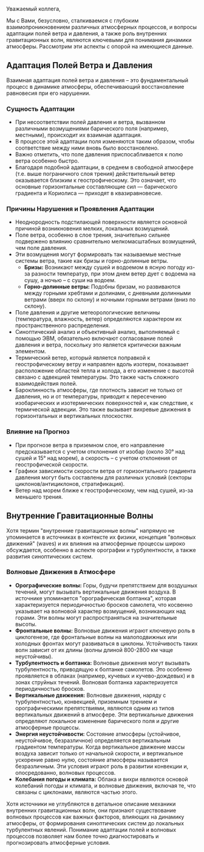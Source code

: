 Уважаемый коллега,

Мы с Вами, безусловно, сталкиваемся с глубоким взаимопроникновением различных атмосферных процессов, и вопросы адаптации полей ветра и давления, а также роль внутренних гравитационных волн, являются ключевыми для понимания динамики атмосферы. Рассмотрим эти аспекты с опорой на имеющиеся данные.

## Адаптация Полей Ветра и Давления

Взаимная адаптация полей ветра и давления – это фундаментальный процесс в динамике атмосферы, обеспечивающий восстановление равновесия при его нарушении.

### Сущность Адаптации

* При несоответствии полей давления и ветра, вызванном различными возмущениями барического поля (например, местными), происходит их взаимная адаптация.
* В процессе этой адаптации поля изменяются таким образом, чтобы соответствие между ними вновь было восстановлено.
* Важно отметить, что поле давления приспосабливается к полю ветра особенно быстро.
* Благодаря подобной адаптации, в среднем в свободной атмосфере (т.е. выше пограничного слоя трения) действительный ветер оказывается близким к геострофическому. Это означает, что основные горизонтальные составляющие сил — барического градиента и Кориолиса — приходят в квазиравновесие.

### Причины Нарушения и Проявления Адаптации

* Неоднородность подстилающей поверхности является основной причиной возникновения мелких, локальных возмущений.
* Поле ветра, особенно в слое трения, значительно сильнее подвержено влиянию сравнительно мелкомасштабных возмущений, чем поле давления.
* Эти возмущения могут формировать так называемые местные системы ветра, такие как бризы и горно-долинные ветры.
  * **Бризы:** Возникают между сушей и водоемом в ясную погоду из-за разности температур, при этом днем ветер дует с водоема на сушу, а ночью – с суши на водоем.
  * **Горно-долинные ветры:** Подобны бризам, но развиваются между горными хребтами и долинами, с дневными долинными ветрами (вверх по склону) и ночными горными ветрами (вниз по склону).
* Поле давления и другие метеорологические величины (температура, влажность, ветер) определяются характером их пространственного распределения.
* Синоптический анализ и объективный анализ, выполняемый с помощью ЭВМ, обязательно включают согласование полей давления и ветра, поскольку это является критически важным элементом.
* Термический ветер, который является поправкой к геострофическому ветру и направлен вдоль изотерм, показывает расположение областей тепла и холода, а его изменение с высотой связано с адвекцией температуры. Это также часть сложного взаимодействия полей.
* Бароклинность атмосферы, где плотность зависит не только от давления, но и от температуры, приводит к пересечению изобарических и изотермических поверхностей и, как следствие, к термической адвекции. Это также вызывает вихревые движения в горизонтальных и вертикальных плоскостях.

### Влияние на Прогноз

* При прогнозе ветра в приземном слое, его направление предсказывается с учетом отклонения от изобар (около 30° над сушей и 15° над морем), а скорость – с учетом отклонения от геострофической скорости.
* Графики зависимости скорости ветра от горизонтального градиента давления могут быть составлены для различных условий (секторы циклонов/антициклонов, стратификация).
* Ветер над морем ближе к геострофическому, чем над сушей, из-за меньшего трения.

## Внутренние Гравитационные Волны

Хотя термин "внутренние гравитационные волны" напрямую не упоминается в источниках в контексте их физики, концепция "волновых движений" (waves) и их влияния на атмосферные процессы широко обсуждается, особенно в аспекте орографии и турбулентности, а также развития синоптических систем.

### Волновые Движения в Атмосфере

* **Орографические волны:** Горы, будучи препятствием для воздушных течений, могут вызывать вертикальные движения воздуха. В источнике упоминается "орографическая болтанка", которая характеризуется периодичностью бросков самолета, что косвенно указывает на волновой характер возмущений, возникающих над горами. Эти волны могут распространяться на значительные высоты.
* **Фронтальные волны:** Волновые движения играют ключевую роль в циклогенезе, где фронтальные волны на малоподвижных или холодных фронтах могут развиваться в циклоны. Устойчивость таких волн зависит от их длины (волны длиной 800-2800 км чаще неустойчивы).
* **Турбулентность и болтанка:** Волновые движения могут вызывать турбулентность, приводящую к болтанке самолетов. Это особенно проявляется в облаках (например, кучевых и кучево-дождевых) и в зонах струйных течений. Волновая болтанка характеризуется периодичностью бросков.
* **Вертикальные движения:** Волновые движения, наряду с турбулентностью, конвекцией, приземным трением и орографическими препятствиями, являются одним из типов вертикальных движений в атмосфере. Эти вертикальные движения определяют локальное изменение барического поля и другие атмосферные процессы.
* **Энергия неустойчивости:** Состояние атмосферы (устойчивое, неустойчивое, безразличное) определяется вертикальным градиентом температуры. Когда вертикальное движение массы воздуха зависит только от начальной скорости, и вертикальное ускорение равно нулю, состояние атмосферы называется безразличным. Эти условия играют роль в развитии конвекции и, опосредованно, волновых процессов.
* **Колебания погоды и климата:** Облака и вихри являются основой колебаний погоды и климата, и волновые движения, включая те, что связаны с циклонами, являются частью этого.

Хотя источники не углубляются в детальное описание механики внутренних гравитационных волн, они признают существование волновых процессов как важных факторов, влияющих на динамику атмосферы, от формирования синоптических систем до локальных турбулентных явлений. Понимание адаптации полей и волновых процессов позволяет нам более точно диагностировать и прогнозировать атмосферные условия.
